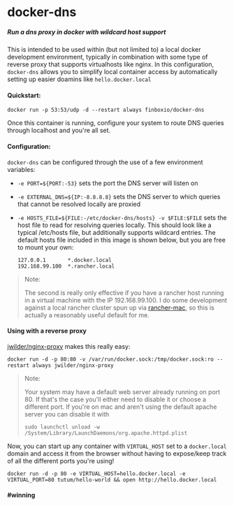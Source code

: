# docker-dns

##### Run a dns proxy in docker with wildcard host support

This is intended to be used within (but not limited to) a local docker development environment, typically in combination with some type of reverse proxy that supports virtualhosts like nginx. In this configuration, `docker-dns` allows you to simplify local container access by automatically setting up easier doamins like `hello.docker.local`

#### Quickstart:

`docker run -p 53:53/udp -d --restart always finboxio/docker-dns`

Once this container is running, configure your system to route DNS queries through localhost and you're all set.

#### Configuration:

`docker-dns` can be configured through the use of a few environment variables:

-  `-e PORT=${PORT:-53}` sets the port the DNS server will listen on
-  `-e EXTERNAL_DNS=${IP:-8.8.8.8}` sets the DNS server to which queries that cannot be resolved locally are proxied
-  `-e HOSTS_FILE=${FILE:-/etc/docker-dns/hosts} -v $FILE:$FILE` sets the host file to read for resolving queries locally. This should look like a typical /etc/hosts file, but additionally supports wildcard entries. The default hosts file included in this image is shown below, but you are free to mount your own:
	
	```
	127.0.0.1 		*.docker.local
	192.168.99.100 	*.rancher.local
	```

> Note:
> 
> The second is really only effective if you have a rancher host running in a virtual machine with the IP 192.168.99.100. I do some development against a local rancher cluster spun up via [rancher-mac](https://github.com/finboxio/mac-ranch), so this is actually a reasonably useful default for me.
> 

#### Using with a reverse proxy

[jwilder/nginx-proxy](https://github.com/jwilder/nginx-proxy) makes this really easy:

`docker run -d -p 80:80 -v /var/run/docker.sock:/tmp/docker.sock:ro --restart always jwilder/nginx-proxy`

> Note: 
> 
> Your system may have a default web server already running on port 80. If that's the case you'll either need to disable it or choose a different port. If you're on mac and aren't using the default apache server you can disable it with 
> 
> `sudo launchctl unload -w /System/Library/LaunchDaemons/org.apache.httpd.plist`
> 

Now, you can start up any container with `VIRTUAL_HOST` set to a `docker.local` domain and access it from the browser without having to expose/keep track of all the different ports you're using!

`docker run -d -p 80 -e VIRTUAL_HOST=hello.docker.local -e VIRTUAL_PORT=80 tutum/hello-world && open http://hello.docker.local`

#### \#winning